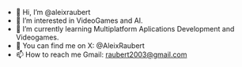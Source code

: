- 👋 Hi, I’m @aleixraubert
- 👀 I’m interested in VideoGames and AI.
- 🌱 I’m currently learning Multiplatform Aplications Development and Videogames.
- 💞️ You can find me on X: @AleixRaubert
- 📫 How to reach me Gmail: raubert2003@gmail.com

<!---
aleixraubert/aleixraubert is a ✨ special ✨ repository because its `README.md` (this file) appears on your GitHub profile.
You can click the Preview link to take a look at your changes.
--->
